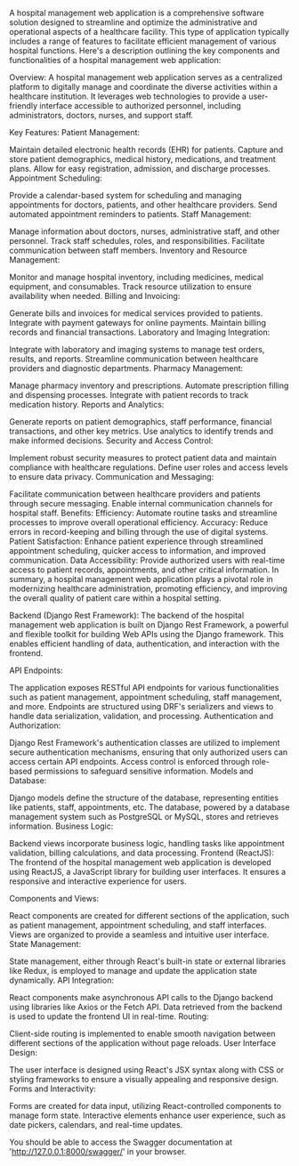 
A hospital management web application is a comprehensive software solution designed to streamline and optimize the administrative and operational aspects of a healthcare facility. This type of application typically includes a range of features to facilitate efficient management of various hospital functions. Here's a description outlining the key components and functionalities of a hospital management web application:

Overview:
A hospital management web application serves as a centralized platform to digitally manage and coordinate the diverse activities within a healthcare institution. It leverages web technologies to provide a user-friendly interface accessible to authorized personnel, including administrators, doctors, nurses, and support staff.

Key Features:
Patient Management:

Maintain detailed electronic health records (EHR) for patients.
Capture and store patient demographics, medical history, medications, and treatment plans.
Allow for easy registration, admission, and discharge processes.
Appointment Scheduling:

Provide a calendar-based system for scheduling and managing appointments for doctors, patients, and other healthcare providers.
Send automated appointment reminders to patients.
Staff Management:

Manage information about doctors, nurses, administrative staff, and other personnel.
Track staff schedules, roles, and responsibilities.
Facilitate communication between staff members.
Inventory and Resource Management:

Monitor and manage hospital inventory, including medicines, medical equipment, and consumables.
Track resource utilization to ensure availability when needed.
Billing and Invoicing:

Generate bills and invoices for medical services provided to patients.
Integrate with payment gateways for online payments.
Maintain billing records and financial transactions.
Laboratory and Imaging Integration:

Integrate with laboratory and imaging systems to manage test orders, results, and reports.
Streamline communication between healthcare providers and diagnostic departments.
Pharmacy Management:

Manage pharmacy inventory and prescriptions.
Automate prescription filling and dispensing processes.
Integrate with patient records to track medication history.
Reports and Analytics:

Generate reports on patient demographics, staff performance, financial transactions, and other key metrics.
Use analytics to identify trends and make informed decisions.
Security and Access Control:

Implement robust security measures to protect patient data and maintain compliance with healthcare regulations.
Define user roles and access levels to ensure data privacy.
Communication and Messaging:

Facilitate communication between healthcare providers and patients through secure messaging.
Enable internal communication channels for hospital staff.
Benefits:
Efficiency: Automate routine tasks and streamline processes to improve overall operational efficiency.
Accuracy: Reduce errors in record-keeping and billing through the use of digital systems.
Patient Satisfaction: Enhance patient experience through streamlined appointment scheduling, quicker access to information, and improved communication.
Data Accessibility: Provide authorized users with real-time access to patient records, appointments, and other critical information.
In summary, a hospital management web application plays a pivotal role in modernizing healthcare administration, promoting efficiency, and improving the overall quality of patient care within a hospital setting.

Backend (Django Rest Framework):
The backend of the hospital management web application is built on Django Rest Framework, a powerful and flexible toolkit for building Web APIs using the Django framework. This enables efficient handling of data, authentication, and interaction with the frontend.

API Endpoints:

The application exposes RESTful API endpoints for various functionalities such as patient management, appointment scheduling, staff management, and more.
Endpoints are structured using DRF's serializers and views to handle data serialization, validation, and processing.
Authentication and Authorization:

Django Rest Framework's authentication classes are utilized to implement secure authentication mechanisms, ensuring that only authorized users can access certain API endpoints.
Access control is enforced through role-based permissions to safeguard sensitive information.
Models and Database:

Django models define the structure of the database, representing entities like patients, staff, appointments, etc.
The database, powered by a database management system such as PostgreSQL or MySQL, stores and retrieves information.
Business Logic:

Backend views incorporate business logic, handling tasks like appointment validation, billing calculations, and data processing.
Frontend (ReactJS):
The frontend of the hospital management web application is developed using ReactJS, a JavaScript library for building user interfaces. It ensures a responsive and interactive experience for users.

Components and Views:

React components are created for different sections of the application, such as patient management, appointment scheduling, and staff interfaces.
Views are organized to provide a seamless and intuitive user interface.
State Management:

State management, either through React's built-in state or external libraries like Redux, is employed to manage and update the application state dynamically.
API Integration:

React components make asynchronous API calls to the Django backend using libraries like Axios or the Fetch API.
Data retrieved from the backend is used to update the frontend UI in real-time.
Routing:

Client-side routing is implemented to enable smooth navigation between different sections of the application without page reloads.
User Interface Design:

The user interface is designed using React's JSX syntax along with CSS or styling frameworks to ensure a visually appealing and responsive design.
Forms and Interactivity:

Forms are created for data input, utilizing React-controlled components to manage form state.
Interactive elements enhance user experience, such as date pickers, calendars, and real-time updates.



 You should be able to access the Swagger documentation at 'http://127.0.0.1:8000/swagger/' in your browser.
